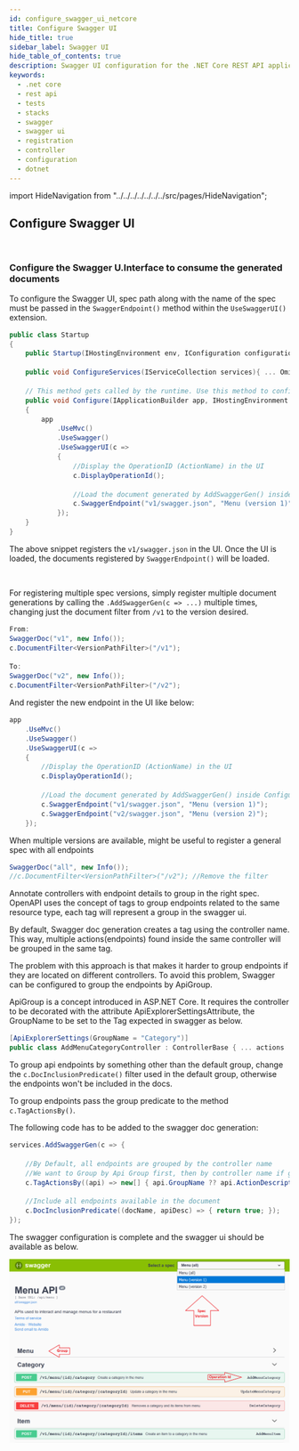 ```yaml
---
id: configure_swagger_ui_netcore
title: Configure Swagger UI
hide_title: true
sidebar_label: Swagger UI
hide_table_of_contents: true
description: Swagger UI configuration for the .NET Core REST API application
keywords:
  - .net core
  - rest api
  - tests 
  - stacks
  - swagger
  - swagger ui
  - registration
  - controller
  - configuration
  - dotnet
---
```


import HideNavigation  from "../../../../../../../src/pages/HideNavigation";


## Configure Swagger UI

<br />

### Configure the Swagger U.Interface to consume the generated documents

To configure the Swagger UI, spec path along with the name of the spec must be passed in the `SwaggerEndpoint()` method within the `UseSwaggerUI()` extension.

```csharp {19} title="Startup.cs"
public class Startup
{
    public Startup(IHostingEnvironment env, IConfiguration configuration){... Omit for brevity ...}

    public void ConfigureServices(IServiceCollection services){ ... Omit for brevity ... }

    // This method gets called by the runtime. Use this method to configure the HTTP request pipeline.
    public void Configure(IApplicationBuilder app, IHostingEnvironment env)
    {
        app
            .UseMvc()
            .UseSwagger()
            .UseSwaggerUI(c =>
            {
                //Display the OperationID (ActionName) in the UI
                c.DisplayOperationId();

                //Load the document generated by AddSwaggerGen() inside ConfigureServices()
                c.SwaggerEndpoint("v1/swagger.json", "Menu (version 1)");
            });
    }
}
```

The above snippet registers the `v1/swagger.json` in the UI. Once the UI is loaded,  the documents registered by `SwaggerEndpoint()` will be loaded.

<br />

For registering multiple spec versions, simply register multiple document generations by calling the `.AddSwaggerGen(c => ...)` multiple times, changing just the document filter from `/v1` to the version desired.

```csharp title="Swagger multiple doc spec"
From:
SwaggerDoc("v1", new Info());
c.DocumentFilter<VersionPathFilter>("/v1");

To:
SwaggerDoc("v2", new Info());
c.DocumentFilter<VersionPathFilter>("/v2");
```

And register the new endpoint in the UI like below:


```csharp title="Swagger UI registration"
app
    .UseMvc()
    .UseSwagger()
    .UseSwaggerUI(c =>
    {
        //Display the OperationID (ActionName) in the UI
        c.DisplayOperationId();

        //Load the document generated by AddSwaggerGen() inside ConfigureServices()
        c.SwaggerEndpoint("v1/swagger.json", "Menu (version 1)");
        c.SwaggerEndpoint("v2/swagger.json", "Menu (version 2)");
    });
```

When multiple versions are available, might be useful to register a general spec with all endpoints

```csharp title="Swagger default spec with all endpoints"
SwaggerDoc("all", new Info());
//c.DocumentFilter<VersionPathFilter>("/v2"); //Remove the filter
```

Annotate controllers with endpoint details to group in the right spec.
OpenAPI uses the concept of tags to group endpoints related to the same resource type, each tag will represent a group in the swagger ui.

By default, Swagger doc generation creates a tag using the controller name. This way, multiple actions(endpoints) found inside the same controller will be grouped in the same tag.

The problem with this approach is that makes it harder to group endpoints if they are located on different controllers. To avoid this problem, Swagger can be configured to group the endpoints by ApiGroup.

ApiGroup is a concept introduced in ASP.NET Core. It requires the controller to be decorated with the attribute ApiExplorerSettingsAttribute, the GroupName  to be set to the Tag expected in swagger as below.

```csharp title="Controller decorated with Api Group"
[ApiExplorerSettings(GroupName = "Category")]
public class AddMenuCategoryController : ControllerBase { ... actions ... }
```

To group api endpoints by something other than the default group, change the `c.DocInclusionPredicate()` filter used in the default group, otherwise the endpoints won't be included in the docs.

To group endpoints pass the group predicate to the method `c.TagActionsBy()`.

The following code has to be added to the swagger doc generation:


```csharp title="Swagger configuration for ApiGroup"
services.AddSwaggerGen(c => {

    //By Default, all endpoints are grouped by the controller name
    //We want to Group by Api Group first, then by controller name if group not provided
    c.TagActionsBy((api) => new[] { api.GroupName ?? api.ActionDescriptor.RouteValues["controller"] });

    //Include all endpoints available in the document
    c.DocInclusionPredicate((docName, apiDesc) => { return true; });
});
```


The swagger configuration is complete and the swagger ui should be available as below.

![Swagger UI](/img/swagger-ui-info.png)

<HideNavigation next />
